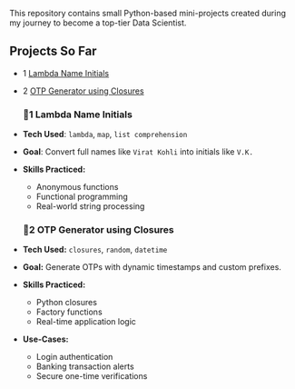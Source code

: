 This repository contains small Python-based mini-projects created during my journey to become a top-tier Data Scientist.

## Projects So Far

- 1 [Lambda Name Initials](Lambda_name_initials.ipynb)  
- 2 [OTP Generator using Closures](otp_generator_closures.ipynb)



  ### 🔹1 Lambda Name Initials
- **Tech Used**: `lambda`, `map`, `list comprehension`
- **Goal**: Convert full names like `Virat Kohli` into initials like `V.K.`
- **Skills Practiced:**
  - Anonymous functions
  - Functional programming
  - Real-world string processing

  ### 🔐2 OTP Generator using Closures
- **Tech Used:** `closures`, `random`, `datetime`
- **Goal:** Generate OTPs with dynamic timestamps and custom prefixes.
- **Skills Practiced:**
   - Python closures
   - Factory functions
   - Real-time application logic
- **Use-Cases:**
   - Login authentication
   - Banking transaction alerts
   - Secure one-time verifications


  
